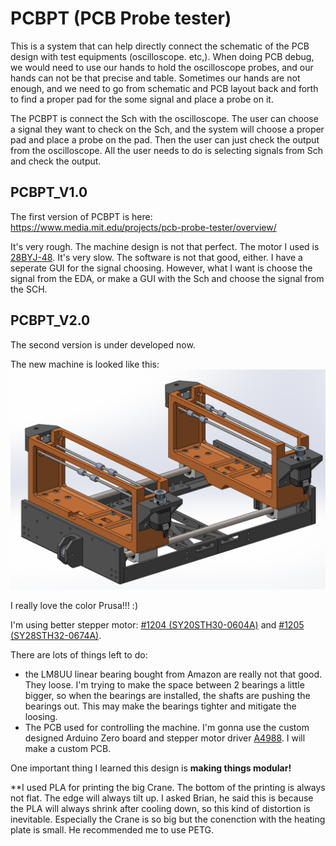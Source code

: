 # PCBPT (PCB Probe tester)

This is a system that can help directly connect the schematic of the PCB design with test equipments (oscilloscope. etc,). When doing PCB debug, we would need to use our hands to hold the oscilloscope probes, and our hands can not be that precise and table. Sometimes our hands are not enough, and we need to go from schematic and PCB layout back and forth to find a proper pad for the some signal and place a probe on it.

The PCBPT is connect the Sch with the oscilloscope. The user can choose a signal they want to check on the Sch, and the system will choose a proper pad and place a probe on the pad. Then the user can just check the output from the oscilloscope. All the user needs to do is selecting signals from Sch and check the output.

## PCBPT_V1.0

The first version of PCBPT is here:
https://www.media.mit.edu/projects/pcb-probe-tester/overview/

It's very rough. The machine design is not that perfect. The motor I used is [28BYJ-48](https://www.amazon.com/ELEGOO-28BYJ-48-ULN2003-Stepper-Arduino/dp/B01CP18J4A). It's very slow. The software is not that good, either. I have a seperate GUI for the signal choosing. However, what I want is choose the signal from the EDA, or make a GUI with the Sch and choose the signal from the SCH.

## PCBPT_V2.0
The second version is under developed now.

The new machine is looked like this: ![alt text](/images/PCBPT_3dmodel_1.PNG)

I really love the color Prusa!!! :)

I'm using better stepper motor: [#1204 (SY20STH30-0604A)](https://www.pololu.com/product/1204) and [#1205 (SY28STH32-0674A)](https://www.pololu.com/product/1205).

There are lots of things left to do:
- the LM8UU linear bearing bought from Amazon are really not that good. They loose. I'm trying to make the space between 2 bearings a little bigger, so when the bearings are installed, the shafts are pushing the bearings out. This may make the bearings tighter and mitigate the loosing.
- The PCB used for controlling the machine. I'm gonna use the custom designed Arduino Zero board and stepper motor driver [A4988](https://www.amazon.com/HiLetgo-Stepstick-Stepper-Printer-Compatible/dp/B07BND65C8/ref=sxin_13_ac_d_rm?ac_md=0-0-c3RlcHBlciBtb3RvciBkcml2ZXI%3D-ac_d_rm_rm_rm&crid=FV7HTB1C6OJ4&cv_ct_cx=stepper+motor+driver&dchild=1&keywords=stepper+motor+driver&pd_rd_i=B07BND65C8&pd_rd_r=577e82dd-7f17-42a9-bc94-0b27fc357303&pd_rd_w=KCyHL&pd_rd_wg=MYm65&pf_rd_p=c41d1f6c-956c-4fe2-8019-1663b7e1dd23&pf_rd_r=5EV7NEWVTD8CRTGN4H66&psc=1&qid=1634436558&sprefix=stepper+motor+dr%2Caps%2C169&sr=1-1-12d4272d-8adb-4121-8624-135149aa9081).
I will make a custom PCB.

One important thing I learned this design is **making things modular!**

**I used PLA for printing the big Crane. The bottom of the printing is always not flat. The edge will always tilt up. I asked Brian, he said this is because the PLA will always shrink after cooling down, so this kind of distortion is inevitable. Especially the Crane is so big but the conenction with the heating plate is small. He recommended me to use PETG.

